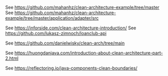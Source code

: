 See https://github.com/mahanhz/clean-architecture-example/tree/master
See https://github.com/mahanhz/clean-architecture-example/tree/master/application/adapter/src

See https://inforside.com/clean-architecture-introduction/
See https://github.com/lukasz-zimnoch/loanclub-api

See https://github.com/danielwisky/clean-arch/tree/main

See https://huongdanjava.com/introduction-about-clean-architecture-part-2.html

See https://reflectoring.io/java-components-clean-boundaries/
